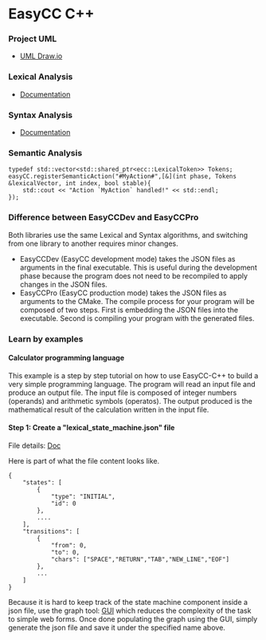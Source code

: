 EasyCC C++
============

### Project UML
* <a href="https://drive.google.com/file/d/0B8fWEFscW3Z4SzlpMnpETkdPOGs/view">UML Draw.io</a>

### Lexical Analysis
* <a href="https://github.com/amirbawab/EasyCC-CPP/tree/master/src/lexical">Documentation</a>

### Syntax Analysis
* <a href="https://github.com/amirbawab/EasyCC-CPP/tree/master/src/syntax">Documentation</a>

### Semantic Analysis
```
typedef std::vector<std::shared_ptr<ecc::LexicalToken>> Tokens;
easyCC.registerSemanticAction("#MyAction#",[&](int phase, Tokens &lexicalVector, int index, bool stable){
    std::cout << "Action `MyAction` handled!" << std::endl;
});
```
### Difference between EasyCCDev and EasyCCPro
Both libraries use the same Lexical and Syntax algorithms, and switching from one library to another requires minor changes. 
* EasyCCDev (EasyCC development mode) takes the JSON files as arguments in the final executable. This is useful during the development phase because the program does not need to be recompiled to apply changes in the JSON files.
* EasyCCPro (EasyCC production mode) takes the JSON files as arguments to the CMake. The compile process for your program will be composed of two steps. First is embedding the JSON files into the executable. Second is compiling your program with the generated files.

### Learn by examples
#### Calculator programming language
This example is a step by step tutorial on how to use EasyCC-C++ to build a very simple programming language. The program will read an input file and produce an output file. The input file is composed of integer numbers (operands) and arithmetic symbols (operatos). The output produced is the mathematical result of the calculation written in the input file.

#### Step 1: Create a "lexical_state_machine.json" file
File details: <a href="src/lexical#state-machine">Doc</a>

Here is part of what the file content looks like. 
```
{
    "states": [
        {
            "type": "INITIAL",
            "id": 0
        },
        ....
    ],
    "transitions": [
        {
            "from": 0,
            "to": 0,
            "chars": ["SPACE","RETURN","TAB","NEW_LINE","EOF"]
        },
        ...
    ]
}
```
Because it is hard to keep track of the state machine component
inside a json file, use the graph tool: <a href="tools/gui">GUI</a> which reduces the complexity of the task to simple
web forms. Once done populating the graph using the GUI, simply generate the json file and save it under the specified name above.
